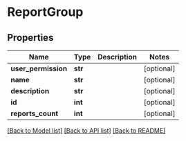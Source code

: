 # ReportGroup

## Properties
Name | Type | Description | Notes
------------ | ------------- | ------------- | -------------
**user_permission** | **str** |  | [optional] 
**name** | **str** |  | [optional] 
**description** | **str** |  | [optional] 
**id** | **int** |  | [optional] 
**reports_count** | **int** |  | [optional] 

[[Back to Model list]](../README.md#documentation-for-models) [[Back to API list]](../README.md#documentation-for-api-endpoints) [[Back to README]](../README.md)


